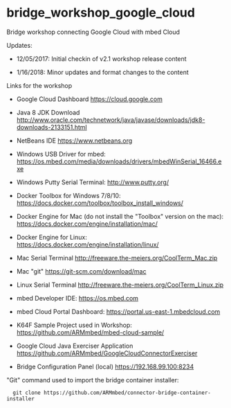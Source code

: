 # bridge_workshop_google_cloud
Bridge workshop connecting Google Cloud with mbed Cloud

Updates:

- 12/05/2017: Initial checkin of v2.1 workshop release content

- 1/16/2018: Minor updates and format changes to the content

Links for the workshop

- Google Cloud Dashboard
      https://cloud.google.com

- Java 8 JDK Download
      http://www.oracle.com/technetwork/java/javase/downloads/jdk8-downloads-2133151.html 

- NetBeans IDE
      https://www.netbeans.org 

- Windows USB Driver for mbed:
      https://os.mbed.com/media/downloads/drivers/mbedWinSerial_16466.exe

- Windows Putty Serial Terminal:
      http://www.putty.org/

- Docker Toolbox for Windows 7/8/10:
      https://docs.docker.com/toolbox/toolbox_install_windows/

- Docker Engine for Mac (do not install the "Toolbox" version on the mac):
      https://docs.docker.com/engine/installation/mac/

- Docker Engine for Linux:
      https://docs.docker.com/engine/installation/linux/ 

- Mac Serial Terminal 
      http://freeware.the-meiers.org/CoolTerm_Mac.zip

- Mac "git"
      https://git-scm.com/download/mac

- Linux Serial Terminal 
      http://freeware.the-meiers.org/CoolTerm_Linux.zip

- mbed Developer IDE:
      https://os.mbed.com

- mbed Cloud Portal Dashboard:
      https://portal.us-east-1.mbedcloud.com

- K64F Sample Project used in Workshop:
      https://github.com/ARMmbed/mbed-cloud-sample/

- Google Cloud Java Exerciser Application
      https://github.com/ARMmbed/GoogleCloudConnectorExerciser

- Bridge Configuration Panel (local)
      https://192.168.99.100:8234

"Git" command used to import the bridge container installer:

      git clone https://github.com/ARMmbed/connector-bridge-container-installer

